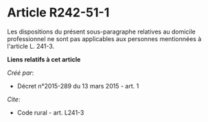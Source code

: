 # Article R242-51-1

Les dispositions du présent sous-paragraphe relatives au domicile professionnel ne sont pas applicables aux personnes
mentionnées à l'article L. 241-3.

**Liens relatifs à cet article**

_Créé par_:

  - Décret n°2015-289 du 13 mars 2015 - art. 1

_Cite_:

  - Code rural - art. L241-3
